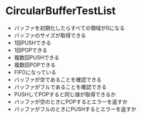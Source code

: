 # CircularBufferTestList

+ バッファを初期化したらすべての領域が0になる
+ バッファのサイズが取得できる
+ 1回PUSHできる
+ 1回POPできる
+ 複数回PUSHできる
+ 複数回POPできる
+ FIFOになっている
+ バッファが空であることを確認できる
+ バッファがフルであることを確認できる
+ PUSHしてPOPすると同じ値が取得できるか
+ バッファが空のときにPOPするとエラーを返すか
+ バッファがフルのときにPUSHするとエラーを返すか